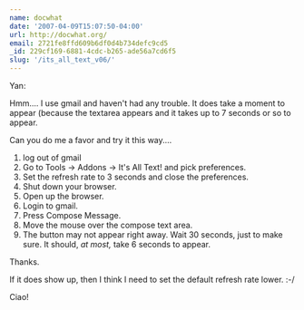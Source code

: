 ```yaml
---
name: docwhat
date: '2007-04-09T15:07:50-04:00'
url: http://docwhat.org/
email: 2721fe8ffd609b6df0d4b734defc9cd5
_id: 229cf169-6881-4cdc-b265-ade56a7cd6f5
slug: '/its_all_text_v06/'
---
```


Yan:

Hmm.... I use gmail and haven't had any trouble. It does take a moment to
appear (because the textarea appears and it takes up to 7 seconds or so to
appear.

Can you do me a favor and try it this way....

<ol>
<li> log out of gmail </li>
<li> Go to Tools -&gt; Addons -&gt; It's All Text! and pick preferences. </li>
<li> Set the refresh rate to 3 seconds and close the preferences. </li>
<li> Shut down your browser. </li>
<li> Open up the browser. </li>
<li> Login to gmail. </li>
<li> Press Compose Message. </li>
<li> Move the mouse over the compose text area. </li>
<li> The button may not appear right away. Wait 30 seconds, just to make sure. It should, <em>at most,</em> take 6 seconds to appear. </li>
</ol>

Thanks.

If it does show up, then I think I need to set the default refresh rate lower.
:-/

Ciao!
